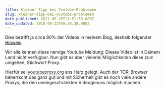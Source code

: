 ```yaml
---
title: Kleiner Tipp bei Youtube-Problemen
slug: kleiner-tipp-bei-youtube-problemen
date_published: 2011-05-26T11:51:38.000Z
date_updated: 2018-08-22T09:38:38.000Z
---
```


Dies betrifft ja circa 80% der Videos in meinem Blog, deshalb folgender [Hinweis](__GHOST_URL__/dieses-video-ist-in-deinem-land-nicht-verfuegbar/).

Wir alle kennen diese nervige Youtube Meldung: Dieses Video ist in Deinem Land nicht verfügbar. Nun gibt es aber vielerlei Möglichkeiten diese zum umgehen, Stichwort Proxy.

Hierfür sei [youtubeproxy.org](http://youtubeproxy.org/) ans Herz gelegt. Auch der TOR-Browser beherrscht das ganz gut und mit Sicherheit gibt es noch viele andere Proxys, die den uneingeschränkten Videogenuss möglich machen.
